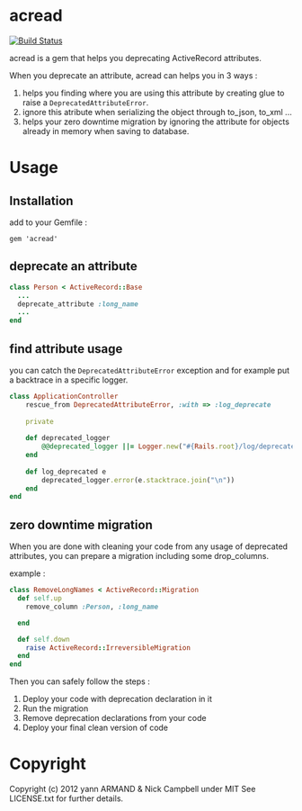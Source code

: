 # acread
[![Build Status](https://secure.travis-ci.org/yarmand/acread.png?branch=master)](http://travis-ci.org/yarmand/acread)

acread is a gem that helps you deprecating ActiveRecord attributes.

When you deprecate an attribute, acread can helps you in 3 ways :

1. helps you finding where you are using this attribute by creating glue to raise a `DeprecatedAttributeError`.
1. ignore this atribute when serializing the object through to_json, to_xml ...
1. helps your zero downtime migration by ignoring the attribute for objects already in memory when saving to database.

# Usage

## Installation
add to your Gemfile :

    gem 'acread'

## deprecate an attribute

```ruby
class Person < ActiveRecord::Base
  ...
  deprecate_attribute :long_name
  ...
end
```

## find attribute usage
you can catch the `DeprecatedAttributeError` exception and for example put a backtrace in a specific logger.

```ruby
class ApplicationController
	rescue_from DeprecatedAttributeError, :with => :log_deprecate
	
	private
	
	def deprecated_logger
		@@deprecated_logger ||= Logger.new("#{Rails.root}/log/deprecated_calls.log")
	end
	
	def log_deprecated e
		deprecated_logger.error(e.stacktrace.join("\n"))
	end
end
```    

## zero downtime migration
When you are done with cleaning your code from any usage of deprecated attributes, you can prepare a migration including some drop_columns.

example :

```ruby
class RemoveLongNames < ActiveRecord::Migration
  def self.up
    remove_column :Person, :long_name

  end

  def self.down
    raise ActiveRecord::IrreversibleMigration
  end
end
```
    
Then you can safely follow the steps :


1. Deploy your code with deprecation declaration in it
1. Run the migration
2. Remove deprecation declarations from your code
3. Deploy your final clean version of code

# Copyright

Copyright (c) 2012 yann ARMAND & Nick Campbell under MIT See LICENSE.txt for
further details.

